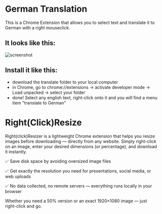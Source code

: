 # German Translation
This is a Chrome Extension that allows you to select text and translate it to German with a right mouseclick. 





## It looks like this:
![screenshot](https://github.com/user-attachments/assets/a213d13f-2566-4055-9c11-ba694f32963d)





## Install it like this:
* download the translate folder to your local computer
* in Chrome, go to chrome://extensions -> activate developer mode -> Load unpacked -> select your folder
* done! Select any english text, right-click onto it and you will find a menu item "translate to German"

# Right(Click)Resize
Right(click)Resizer is a lightweight Chrome extension that helps you resize images before downloading — directly from any website.
Simply right-click on an image, enter your desired dimensions (or percentage), and download it instantly.

✅ Save disk space by avoiding oversized image files

✅ Get exactly the resolution you need for presentations, social media, or web uploads

✅ No data collected, no remote servers — everything runs locally in your browser

Whether you need a 50% version or an exact 1920×1080 image — just right-click and go.
